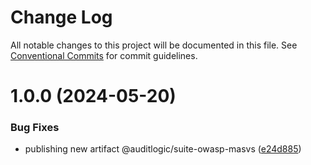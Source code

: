 # Change Log

All notable changes to this project will be documented in this file.
See [Conventional Commits](https://conventionalcommits.org) for commit guidelines.

# 1.0.0 (2024-05-20)


### Bug Fixes

* publishing new artifact @auditlogic/suite-owasp-masvs ([e24d885](https://github.com/auditlogic/suite/commit/e24d8859e16a516fa4fc8592a1e240c4414cc9fb))
